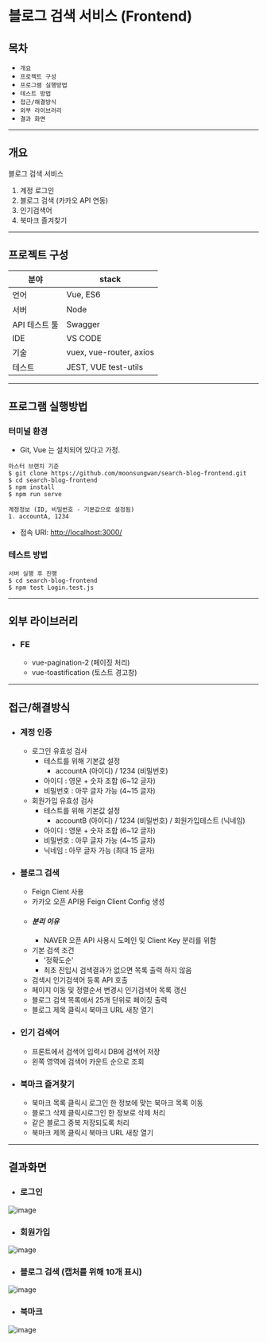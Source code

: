 

# 블로그 검색 서비스 (Frontend)
## 목차
- `개요`
- `프로젝트 구성`
- `프로그램 실행방법`
- `테스트 방법`
- `접근/해결방식`
- `외부 라이브러리`
- `결과 화면`

---

## 개요
블로그 검색 서비스
1. 계정 로그인
2. 블로그 검색 (카카오 API 연동)
3. 인기검색어
4. 북마크 즐겨찾기
---

## 프로젝트 구성
분야| stack |
--|--|
 |언어 | Vue, ES6 |
 |서버 | Node |
 |API 테스트 툴 | Swagger |
 | IDE | VS CODE
 | 기술 | vuex, vue-router, axios
 | 테스트 | JEST,  VUE test-utils


---

## 프로그램 실행방법
### 터미널 환경
- Git, Vue 는 설치되어 있다고 가정.
```
마스터 브랜치 기준
$ git clone https://github.com/moonsungwan/search-blog-frontend.git
$ cd search-blog-frontend
$ npm install
$ npm run serve

계정정보 (ID, 비밀번호 - 기본값으로 설정됨)
1. accountA, 1234
```
- 접속 URI: [http://localhost:3000/](http://localhost:3000/)

### 테스트 방법
```
서버 실행 후 진행
$ cd search-blog-frontend
$ npm test Login.test.js
```
---

## 외부 라이브러리
* ### FE
    * vue-pagination-2 (페이징 처리)
    * vue-toastification (토스트 경고창)

---
## 접근/해결방식
* ### 계정 인증
    * 로그인 유효성 검사
      * 테스트를 위해 기본값 설정
        * accountA (아이디) / 1234 (비밀번호)
      * 아이디 : 영문 + 숫자 조합 (6~12 글자)
      * 비밀번호 : 아무 글자 가능 (4~15 글자)
    * 회원가입 유효성 검사
      * 테스트를 위해 기본값 설정
        * accountB (아이디) / 1234 (비밀번호) / 회원가입테스트 (닉네임)
      * 아이디 : 영문 + 숫자 조합 (6~12 글자)
      * 비밀번호 : 아무 글자 가능 (4~15 글자)
      * 닉네임 : 아무 글자 가능 (최대 15 글자)
* ### 블로그 검색
    * Feign Cient 사용
    * 카카오 오픈 API용 Feign Client Config 생성
    * #### ***분리 이유***
      * NAVER 오픈 API 사용시 도메인 및 Client Key 분리를 위함
    * 기본 검색 조건 
      * '정확도순'
      * 최초 진입시 검색결과가 없으면 목록 출력 하지 않음
    * 검색시 인기검색어 등록 API 호출
    * 페이지 이동 및 정렬순서 변경시 인기검색어 목록 갱신
    * 블로그 검색 목록에서 25개 단위로 페이징 출력
    * 블로그 제목 클릭시 북마크 URL 새창 열기
* ### 인기 검색어
    * 프론트에서 검색어 입력시 DB에 검색어 저장
    * 왼쪽 영역에 검색어 카운트 순으로 조회
* ### 북마크 즐겨찾기
    * 북마크 목록 클릭시 로그인 한 정보에 맞는 북마크 목록 이동
    * 블로그 삭제 클릭시로그인 한 정보로 삭제 처리
    * 같은 블로그 중복 저장되도록 처리
    * 북마크 제목 클릭시 북마크 URL 새창 열기 
---
## 결과화면
* ### 로그인
![image](https://user-images.githubusercontent.com/18672444/183444777-5e6f1b07-797f-46a0-b46d-67d242c5d53d.png)

* ### 회원가입
![image](https://user-images.githubusercontent.com/18672444/183445004-62d3fddf-46df-4ac6-8491-e8f134d0060e.png)

* ### 블로그 검색 (캡처를 위해 10개 표시)
![image](https://user-images.githubusercontent.com/18672444/183678243-69f6ed69-2cdd-47d0-b2d0-6aaf2ae78521.png)

* ### 북마크
![image](https://user-images.githubusercontent.com/18672444/183678496-8fda7f3f-a109-4107-8421-d0e79e7369bf.png)
